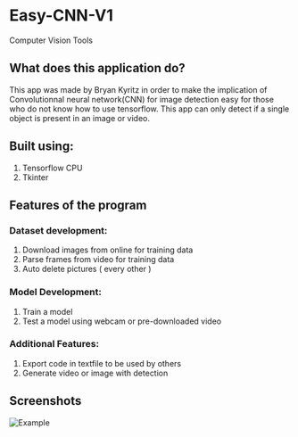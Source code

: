 # Easy-CNN-V1
Computer Vision Tools

## What does this application do?
This app was made by Bryan Kyritz in order to make the implication of Convolutionnal neural network(CNN) for image detection 
easy for those who do not know how to use tensorflow. This app can only detect if a single object is present in an image or video. 

## Built using:

1. Tensorflow CPU
2. Tkinter


## Features of the program
    
### Dataset development:

1. Download images from online for training data
2. Parse frames from video for training data
3. Auto delete pictures ( every other )
    
### Model Development:

1. Train a model
2. Test a model using webcam or pre-downloaded video
    
### Additional Features:

1. Export code in textfile to be used by others
2. Generate video or image with detection 
        
## Screenshots 
![Example](https://i.imgur.com/Tt9m904.png)
